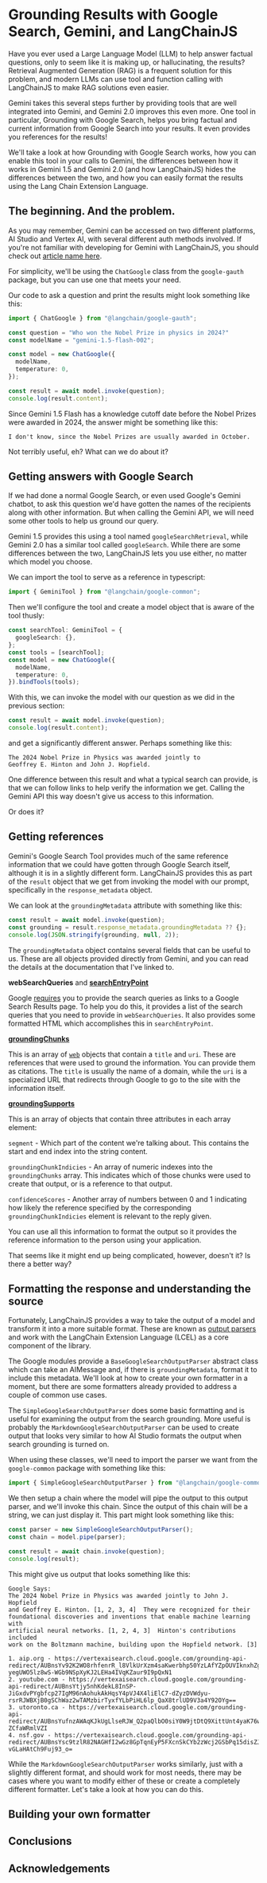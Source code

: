 # Grounding Results with Google Search, Gemini, and LangChainJS

Have you ever used a Large Language Model (LLM) to help answer factual
questions, only to seem like it is making up, or hallucinating, the
results? Retrieval Augmented Generation (RAG) is a frequent solution
for this problem, and modern LLMs can use tool and function calling
with LangChainJS to make RAG solutions even easier.

Gemini takes this
several steps further by providing tools that are well integrated
into Gemini, and Gemini 2.0 improves this even more. One tool in
particular, Grounding with Google Search, helps you bring factual
and current information from Google Search into your results. It
even provides you references for the results!

We'll take a look at how Grounding with Google Search works, how
you can enable this tool in your calls to Gemini, the differences
between how it works in Gemini 1.5 and Gemini 2.0 (and how LangChainJS)
hides the differences between the two, and how you can easily format
the results using the Lang Chain Extension Language.

## The beginning. And the problem.

As you may remember, Gemini can be accessed on two different
platforms, AI Studio and Vertex AI, with several different auth
methods involved. If you're not familiar with developing for
Gemini with LangChainJS, you should check out 
[article name here](https://example.com/).

For simplicity, we'll be using the `ChatGoogle`
class from the `google-gauth` package, but you can use one
that meets your need.

Our code to ask a question and print the results might look 
something like this:

```typescript
import { ChatGoogle } from "@langchain/google-gauth";

const question = "Who won the Nobel Prize in physics in 2024?"
const modelName = "gemini-1.5-flash-002";

const model = new ChatGoogle({
  modelName,
  temperature: 0,
});

const result = await model.invoke(question);
console.log(result.content);
```

Since Gemini 1.5 Flash has a knowledge cutoff date before the Nobel Prizes
were awarded in 2024, the answer might be something like this:

```text
I don't know, since the Nobel Prizes are usually awarded in October.
```

Not terribly useful, eh? What can we do about it?

## Getting answers with Google Search

If we had done a normal Google Search, or even used Google's Gemini chatbot,
to ask this question we'd have gotten the names of the recipients along 
with other information. But when calling the Gemini API, we will need
some other tools to help us ground our query.

Gemini 1.5 provides this using a tool named `googleSearchRetrieval`,
while Gemini 2.0 has a similar tool called `googleSearch`. While there
are some differences between the two, LangChainJS lets you use either,
no matter which model you choose.

We can import the tool to serve as a reference in typescript:
```typescript
import { GeminiTool } from "@langchain/google-common";
```

Then we'll configure the tool and create a model object that is aware
of the tool thusly:

```typescript
const searchTool: GeminiTool = {
  googleSearch: {},
};
const tools = [searchTool];
const model = new ChatGoogle({
  modelName,
  temperature: 0,
}).bindTools(tools);
```

With this, we can invoke the model with our question as we did in the previous section:

```typescript
const result = await model.invoke(question);
console.log(result.content);
```

and get a significantly different answer. Perhaps something like this:

```text
The 2024 Nobel Prize in Physics was awarded jointly to 
Geoffrey E. Hinton and John J. Hopfield.
```

One difference between this result and what a typical search can provide,
is that we can follow links to help verify the information we get. Calling
the Gemini API this way doesn't give us access to this information.

Or does it?

## Getting references

Gemini's Google Search Tool provides much of the same reference information
that we could have gotten through Google Search itself, although it is
in a slightly different form. LangChainJS provides this as part of
the `result` object that we get from invoking the model with our prompt,
specifically in the `response_metadata` object.

We can look at the `groundingMetadata` attribute with something like this: 

```typescript
const result = await model.invoke(question);
const grounding = result.response_metadata.groundingMetadata ?? {};
console.log(JSON.stringify(grounding, null, 2));
```

The `groundingMetadata` object contains several fields that can be
useful to us. These are all objects provided directly from Gemini,
and you can read the details at the documentation that I've linked to.

**webSearchQueries** and 
**[searchEntryPoint](https://ai.google.dev/api/generate-content#SearchEntryPoint)**

Google 
[requires](https://ai.google.dev/gemini-api/docs/grounding/search-suggestions)
you to provide the search queries as links to a Google Search Results page.
To help you do this, it provides a list of the search queries that you
need to provide in `webSearchQueries`. It also provides some formatted
HTML which accomplishes this in `searchEntryPoint`.

**[groundingChunks](https://ai.google.dev/api/generate-content#GroundingChunk)**

This is an array of
[`web`](https://ai.google.dev/api/generate-content#Web)
objects that contain a `title` and `uri`. These are references that were
used to ground the information. You can provide them as citations. The
`title` is usually the name of a domain, while the `uri` is a specialized
URL that redirects through Google to go to the site with the information
itself.

**[groundingSupports](https://ai.google.dev/api/generate-content#GroundingSupport)**

This is an array of objects that contain three attributes in each
array element:

`segment` - Which part of the content we're talking
about. This contains the start and end index into the string content.

`groundingChunkIndicies` - An array of numeric indexes into the
`groundingChunks` array. This indicates which of those chunks were used
to create that output, or is a reference to that output.

`confidenceScores` - Another array of numbers between 0 and 1 
indicating how likely the reference specified by the corresponding
`groundingChunkIndicies` element is relevant to the reply given.

You can use all this information to format the output so it provides
the reference information to the person using your application.

That seems like it might end up being complicated, however, doesn't it?
Is there a better way?

## Formatting the response and understanding the source

Fortunately, LangChainJS provides a way to take the output of a model
and transform it into a more suitable format. These are known as
[output parsers](https://js.langchain.com/docs/concepts/output_parsers/)
and work with the LangChain Extension Language (LCEL) as a core component
of the library.

The Google modules provide a `BaseGoogleSearchOutputParser` abstract
class which can take an AIMessage and, if there is `groundingMetadata`,
format it to include this metadata. We'll look at how to create your
own formatter in a moment, but there are some formatters already
provided to address a couple of common use cases.

The `SimpleGoogleSearchOutputParser` does some basic formatting and
is useful for examining the output from the search grounding. More
useful is probably the `MarkdownGoogleSearchOutputParser` can be
used to create output that looks very similar to how AI Studio formats
the output when search grounding is turned on.

When using these classes, we'll need to import the parser we want 
from the `google-common` package with something like this:

```typescript
import { SimpleGoogleSearchOutputParser } from "@langchain/google-common";
```

We then setup a chain where the model will pipe the output to this
output parser, and we'll invoke this chain. Since the output of this
chain will be a string, we can just display it. This part might look
something like this:

```typescript
const parser = new SimpleGoogleSearchOutputParser();
const chain = model.pipe(parser);

const result = await chain.invoke(question);
console.log(result);
```

This might give us output that looks something like this:

```text
Google Says:
The 2024 Nobel Prize in Physics was awarded jointly to John J. Hopfield 
and Geoffrey E. Hinton. [1, 2, 3, 4]  They were recognized for their 
foundational discoveries and inventions that enable machine learning with 
artificial neural networks. [1, 2, 4, 3]  Hinton's contributions included 
work on the Boltzmann machine, building upon the Hopfield network. [3]

1. aip.org - https://vertexaisearch.cloud.google.com/grounding-api-redirect/AUBnsYv92K2WO8rhfenrR_l8VlkUrXzm4saKwerbhp50YzLAfYZpOUVIknxhZgjQwLy2i1phmdH_zfWquaBFhfSwuMemcI9UvHls0UCuBraT7M0XWOrEl-yegUWO5lz8wS-WGb9NSpXyKJ2LEHa4IVqKZaur9I9pQxN1
2. youtube.com - https://vertexaisearch.cloud.google.com/grounding-api-redirect/AUBnsYtjy5nhKdekL8InSP-JiGxdvPYgbfcp27IgM96nAohukAkHqsY4pVJ4X4liElC7-dZyzDVWdyu-rsrRJWBXjB0gSChWaz2wTAMzbirTyxfYLbPiHL6lp_QaX8trlUD9V3a4Y92OYg==
3. utoronto.ca - https://vertexaisearch.cloud.google.com/grounding-api-redirect/AUBnsYufnzAWAqKJkUgLlseRJW_Q2paQlbO0siY0W9jtDtQ9XittUnt4yaK76wtBNv95qHXYA9NbtUl7akTnRwZsVU4UqR84XxOX1UGsnMfts1_lQpUHi_7eOKy5EtPEPoK07_fq8bY0OEQh9YaS_2SgPqRe8zLydqOr3xp38i8cvUTfmFlK-ZCfaWRmlVZI
4. nsf.gov - https://vertexaisearch.cloud.google.com/grounding-api-redirect/AUBnsYsc9tzlR82NAGHfI2wGz8GpTqnEyP5FXcnSkCYb2zWcj2GSbPq15disZJvYuu3yrxpi7IKFEeeELpaTN_EVwX4T6QxPPVxnyW7NaQ3XizRmZR3AZpLx1oidL57OEsTQJ3zFXJTQwvWnmnvMonkpF4PWYD116vL2101py-vGLaHAtCh9Fuj93_o=
```

While the `MarkdownGoogleSearchOutputParser` works similarly, just
with a slightly different format, and should work for most needs,
there may be cases where you want to modify either of these
or create a completely different formatter. Let's take a look at
how you can do this.

## Building your own formatter

## Conclusions

## Acknowledgements 